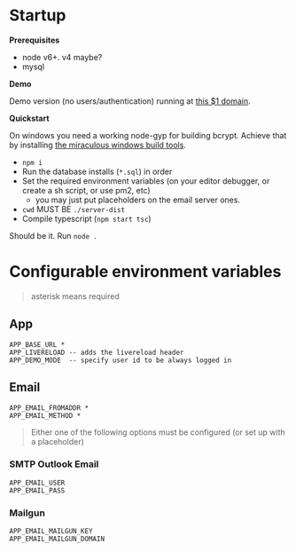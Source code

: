 # Startup

**Prerequisites**  
- node v6+. v4 maybe?
- mysql

**Demo**

Demo version (no users/authentication) running at [this $1 domain](https://www.champison.top).

**Quickstart**

On windows you need a working node-gyp for building bcrypt.
Achieve that by installing [the miraculous windows build tools](https://github.com/felixrieseberg/windows-build-tools).

- `npm i`  
- Run the database installs (`*.sql`) in order
- Set the required environment variables (on your editor debugger, or create a sh script, or use pm2, etc)  
  - you may just put placeholders on the email server ones.
- `cwd` MUST BE `./server-dist`
- Compile typescript (`npm start tsc`)

Should be it. Run `node .`

# Configurable environment variables

> asterisk means required

## App

    APP_BASE_URL *
    APP_LIVERELOAD -- adds the livereload header
    APP_DEMO_MODE  -- specify user id to be always logged in

## Email

    APP_EMAIL_FROMADDR *
    APP_EMAIL_METHOD *

> Either one of the following options must be configured (or set up with a placeholder)

### SMTP Outlook Email

    APP_EMAIL_USER  
    APP_EMAIL_PASS  

### Mailgun

    APP_EMAIL_MAILGUN_KEY
    APP_EMAIL_MAILGUN_DOMAIN  

